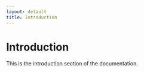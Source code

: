 ```yaml
---
layout: default
title: Introduction
---
```


# Introduction

This is the introduction section of the documentation.
